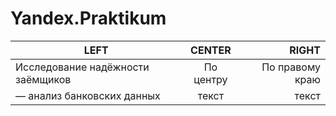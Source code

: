 # Yandex.Praktikum

| LEFT | CENTER | RIGHT |
|----------------|:---------:|----------------:|
| Исследование надёжности заёмщиков | По центру | По правому краю |
| — анализ банковских данных  | текст | текст |

